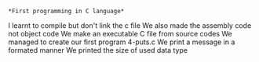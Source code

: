 	*First programming in C language*
I learnt to compile but don't link the c file
We also made the assembly code not object code
We make an executable C file from source codes
We managed to create our first program 4-puts.c
We print a message in a formated manner
We printed the size of used data type
